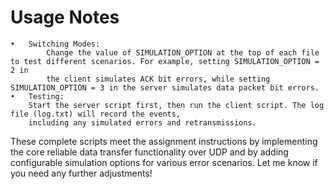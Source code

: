 # Usage Notes
	•	Switching Modes:
            Change the value of SIMULATION_OPTION at the top of each file to test different scenarios. For example, setting SIMULATION_OPTION = 2 in 
            the client simulates ACK bit errors, while setting SIMULATION_OPTION = 3 in the server simulates data packet bit errors.
	•	Testing:
        Start the server script first, then run the client script. The log file (log.txt) will record the events, 
        including any simulated errors and retransmissions.

These complete scripts meet the assignment instructions by implementing the core reliable data transfer functionality over UDP 
and by adding configurable simulation options for various error scenarios. Let me know if you need any further adjustments!
